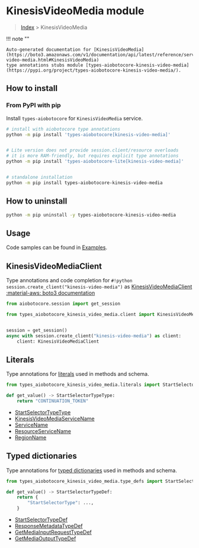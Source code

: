 # KinesisVideoMedia module

> [Index](../README.md) > KinesisVideoMedia


!!! note ""

    Auto-generated documentation for [KinesisVideoMedia](https://boto3.amazonaws.com/v1/documentation/api/latest/reference/services/kinesis-video-media.html#KinesisVideoMedia)
    type annotations stubs module [types-aiobotocore-kinesis-video-media](https://pypi.org/project/types-aiobotocore-kinesis-video-media/).

## How to install



### From PyPI with pip

Install `types-aiobotocore` for `KinesisVideoMedia` service.

```bash
# install with aiobotocore type annotations
python -m pip install 'types-aiobotocore[kinesis-video-media]'


# Lite version does not provide session.client/resource overloads
# it is more RAM-friendly, but requires explicit type annotations
python -m pip install 'types-aiobotocore-lite[kinesis-video-media]'


# standalone installation
python -m pip install types-aiobotocore-kinesis-video-media
```



## How to uninstall

```bash
python -m pip uninstall -y types-aiobotocore-kinesis-video-media
```

## Usage

Code samples can be found in [Examples](./usage.md).

## KinesisVideoMediaClient

Type annotations and code completion for  `#!python session.create_client("kinesis-video-media")` as [KinesisVideoMediaClient](./client.md)
[:material-aws: boto3 documentation](https://boto3.amazonaws.com/v1/documentation/api/latest/reference/services/kinesis-video-media.html#KinesisVideoMedia.Client)

```python title="Usage example"
from aiobotocore.session import get_session

from types_aiobotocore_kinesis_video_media.client import KinesisVideoMediaClient


session = get_session()
async with session.create_client("kinesis-video-media") as client:
    client: KinesisVideoMediaClient
```








## Literals

Type annotations for [literals](./literals.md) used in methods and schema.

```python title="Usage example"
from types_aiobotocore_kinesis_video_media.literals import StartSelectorTypeType

def get_value() -> StartSelectorTypeType:
    return "CONTINUATION_TOKEN"
```

- [StartSelectorTypeType](./literals.md#startselectortypetype)
- [KinesisVideoMediaServiceName](./literals.md#kinesisvideomediaservicename)
- [ServiceName](./literals.md#servicename)
- [ResourceServiceName](./literals.md#resourceservicename)
- [RegionName](./literals.md#regionname)




## Typed dictionaries

Type annotations for [typed dictionaries](./type_defs.md) used in methods and schema.

```python title="Usage example"
from types_aiobotocore_kinesis_video_media.type_defs import StartSelectorTypeDef

def get_value() -> StartSelectorTypeDef:
    return {
        "StartSelectorType": ...,
    }
```

- [StartSelectorTypeDef](./type_defs.md#startselectortypedef)
- [ResponseMetadataTypeDef](./type_defs.md#responsemetadatatypedef)
- [GetMediaInputRequestTypeDef](./type_defs.md#getmediainputrequesttypedef)
- [GetMediaOutputTypeDef](./type_defs.md#getmediaoutputtypedef)

